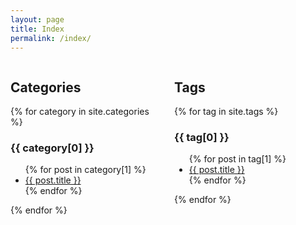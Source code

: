 ```yaml
---
layout: page
title: Index
permalink: /index/
---
```

<style>
#container {
    display: grid;
    grid-template-rows: repeat(1, 24em);
    grid-template-columns: repeat(2, 48%);
    column-gap: 4%;
}

#tags, #categories {
    overflow-y:auto;
}


</style>
<div id ="container">
<div id ="categories">
<h2>Categories</h2>
{% for category in site.categories %}
  <h3>{{ category[0] }}</h3>
  <ul>
    {% for post in category[1] %}
      <li><a href="{{ post.url }}">{{ post.title }}</a></li>
    {% endfor %}
  </ul>
{% endfor %}
</div>
<div id ="tags">
<h2>Tags</h2>
{% for tag in site.tags %}
  <h3>{{ tag[0] }}</h3>
  <ul>
    {% for post in tag[1] %}
      <li><a href="{{ post.url }}">{{ post.title }}</a></li>
    {% endfor %}
  </ul>
{% endfor %}
</div>
</div>